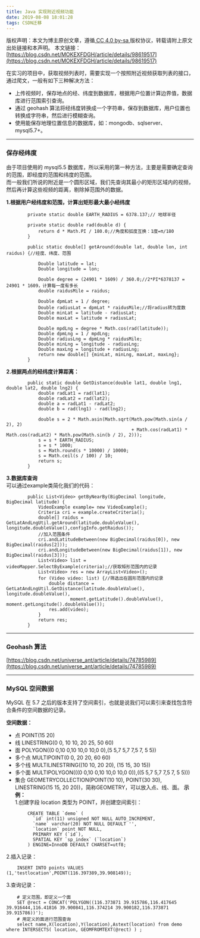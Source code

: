 ```yaml
---
title: Java 实现附近视频功能
date: 2019-08-08 18:01:28
tags: CSDN迁移
---
```

 [ ](http://creativecommons.org/licenses/by-sa/4.0/) 版权声明：本文为博主原创文章，遵循[ CC 4.0 by-sa ](http://creativecommons.org/licenses/by-sa/4.0/)版权协议，转载请附上原文出处链接和本声明。  本文链接：[https://blog.csdn.net/MOKEXFDGH/article/details/98619517](https://blog.csdn.net/MOKEXFDGH/article/details/98619517)   
    
  在实习的项目中，获取视频列表时，需要实现一个按照附近视频获取列表的接口，通过爬文，一般有如下三种解决方法：

  
  * 上传视频时，保存地点的经、纬度到数据库，根据用户位置计算边界值，数据库进行范围索引查询。 
  * 通过 geohash 算法将经纬度转换成一个字符串，保存到数据库，用户位置也转换成字符串，然后进行模糊查询。 
  * 使用能保存地理位置信息的数据库，如：mongodb、sqlserver、mysql5.7+。  
--------
 
### []()保存经纬度

 由于项目使用的 mysql5.5 数据库，所以采用的第一种方法，主要是需要确定查询的范围，即经度的范围和纬度的范围。  
 而一般我们所说的附近是一个圆形区域，我们先查询其最小的矩形区域内的视频，然后再计算这些视频的距离，剔除掉范围外的数据。

 **1.根据用户经纬度和范围，计算出矩形最大最小经纬度**

 
```
		private static double EARTH_RADIUS = 6378.137;// 地球半径

	    private static double rad(double d) {
	        return d * Math.PI / 180.0;//角度和弧度互换：1度=π/180
	    }
	
	    public static double[] getAround(double lat, double lon, int raidus) {//经度、纬度、范围
	
	        Double latitude = lat;
	        Double longitude = lon;
	
	        Double degree = (24901 * 1609) / 360.0;//2*PI*6378137 = 24901 * 1609，计算每一度有多长
	        double raidusMile = raidus;
	
	        Double dpmLat = 1 / degree;
	        Double radiusLat = dpmLat * raidusMile;//将radius转为度数
	        Double minLat = latitude - radiusLat;
	        Double maxLat = latitude + radiusLat;
	
	        Double mpdLng = degree * Math.cos(rad(latitude));
	        Double dpmLng = 1 / mpdLng;
	        Double radiusLng = dpmLng * raidusMile;
	        Double minLng = longitude - radiusLng;
	        Double maxLng = longitude + radiusLng;
	        return new double[] {minLat, minLng, maxLat, maxLng};
	    }

```
 **2.根据两点的经纬度计算距离：**

 
```
		public static double GetDistance(double lat1, double lng1, double lat2, double lng2) {
	        double radLat1 = rad(lat1);
	        double radLat2 = rad(lat2);
	        double a = radLat1 - radLat2;
	        double b = rad(lng1) - rad(lng2);
	
	        double s = 2 * Math.asin(Math.sqrt(Math.pow(Math.sin(a / 2), 2)
	                                           + Math.cos(radLat1) * Math.cos(radLat2) * Math.pow(Math.sin(b / 2), 2)));
	        s = s * EARTH_RADIUS;
	        s = s * 1000;
	        s = Math.round(s * 10000) / 10000;
	        s = Math.ceil(s / 100) / 10;
	        return s;
	    }

```
 **3.数据库查询**  
 可以通过example类简化我们的代码：

 
```
		public List<Video> getByNearBy(BigDecimal longitude, BigDecimal latitude) {
			VideoExample example= new VideoExample();
			Criteria cri = example.createCriteria();
			double[] raidus = GetLatAndLngUtil.getAround(latitude.doubleValue(), longitude.doubleValue(),configInfo.getRaidus());
			//加入范围条件
			cri.andLatitudeBetween(new BigDecimal(raidus[0]), new BigDecimal(raidus[2]));
			cri.andLongitudeBetween(new BigDecimal(raidus[1]), new BigDecimal(raidus[3]));
			List<Video> list = videoMapper.SelectByExample(criteria);//获取矩形范围内的记录
			List<Video> res = new ArrayList<Video>();
			for (Video video: list) {//筛选出在圆形范围内的记录
				double distance = GetLatAndLngUtil.GetDistance(latitude.doubleValue(), longitude.doubleValue(),
						moment.getLatitude().doubleValue(), moment.getLongitude().doubleValue());
				res.add(video);
			}
			return res;
		}

```
 
--------
 
### []()Geohash 算法

 [https://blog.csdn.net/universe_ant/article/details/74785989](https://blog.csdn.net/universe_ant/article/details/74785989)

 
--------
 
### []()MySQL 空间数据

 MySQL 在 5.7 之后的版本支持了空间索引，也就是说我们可以索引来查找包含符合条件的空间数据的记录。

 **空间数据：**

  
  * 点 POINT(15 20) 
  * 线 LINESTRING(0 0, 10 10, 20 25, 50 60) 
  * 面 POLYGON((0 0,10 0,10 10,0 10,0 0),(5 5,7 5,7 7,5 7, 5 5)) 
  * 多个点 MULTIPOINT(0 0, 20 20, 60 60) 
  * 多个线 MULTILINESTRING((10 10, 20 20), (15 15, 30 15)) 
  * 多个面 MULTIPOLYGON(((0 0,10 0,10 10,0 10,0 0)),((5 5,7 5,7 7,5 7, 5 5))) 
  * 集合 GEOMETRYCOLLECTION(POINT(10 10), POINT(30 30), LINESTRING(15 15, 20 20))，简称GEOMETRY，可以放入点、线、面。  **示例：**  
 1.创建字段 location 类型为 POINT，并创建空间索引：

 
```
		CREATE TABLE `demo` (
		  `id` int(11) unsigned NOT NULL AUTO_INCREMENT,
		  `name` varchar(20) NOT NULL DEFAULT '',
		  `location` point NOT NULL,
		  PRIMARY KEY (`id`),
		  SPATIAL KEY `sp_index` (`location`)
		) ENGINE=InnoDB DEFAULT CHARSET=utf8;

```
 2.插入记录：

 
```
	INSERT INTO points VALUES (1,'testlocation',POINT(116.397389,39.908149));

```
 3.查询记录：

 
```
	# 定义范围，即定义一个面
	SET @rect = CONCAT('POLYGON((116.373871 39.915786,116.417645 39.916444,116.41816 39.900841,116.374214 39.900182,116.373871 39.915786))');
	# 用定义的面进行范围查询
	select name,X(location),Y(location),Astext(location) from demo where INTERSECTS( location, GEOMFROMTEXT(@rect) ) ;

```
   
  